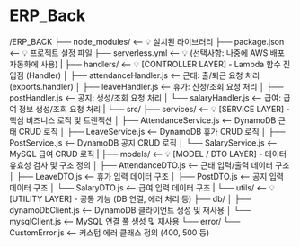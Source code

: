# ERP_Back

/ERP_BACK
├── node_modules/         <-- 💡 설치된 라이브러리 
├── package.json          <-- 💡 프로젝트 설정 파일
├── serverless.yml        <-- 💡 (선택사항: 나중에 AWS 배포 자동화에 사용)
|
├── handlers/             <-- 💡 [CONTROLLER LAYER] - Lambda 함수 진입점 (Handler)
│   ├── attendanceHandler.js  <-- 근태: 출/퇴근 요청 처리 (exports.handler)
│   ├── leaveHandler.js       <-- 휴가: 신청/조회 요청 처리
│   ├── postHandler.js        <-- 공지: 생성/조회 요청 처리
│   └── salaryHandler.js      <-- 급여: 급여 정보 생성/조회 요청 처리
|
└── src/
    ├── services/             <-- 💡 [SERVICE LAYER] - 핵심 비즈니스 로직 및 트랜잭션
    │   ├── AttendanceService.js  <-- DynamoDB 근태 CRUD 로직
    │   ├── LeaveService.js       <-- DynamoDB 휴가 CRUD 로직
    │   ├── PostService.js        <-- DynamoDB 공지 CRUD 로직
    │   └── SalaryService.js      <-- MySQL 급여 CRUD 로직
    |
    ├── models/               <-- 💡 [MODEL / DTO LAYER] - 데이터 유효성 검사 및 구조 정의
    │   ├── AttendanceDTO.js  <-- 근태 입력/출력 데이터 구조
    │   ├── LeaveDTO.js       <-- 휴가 입력 데이터 구조
    │   ├── PostDTO.js        <-- 공지 입력 데이터 구조
    │   └── SalaryDTO.js      <-- 급여 입력 데이터 구조
    |
    └── utils/                <-- 💡 [UTILITY LAYER] - 공통 기능 (DB 연결, 에러 처리 등)
        ├── db/
        │   ├── dynamoDbClient.js <-- DynamoDB 클라이언트 생성 및 재사용
        │   └── mysqlClient.js    <-- MySQL 연결 풀 생성 및 재사용
        └── error/
            └── CustomError.js    <-- 커스텀 에러 클래스 정의 (400, 500 등)